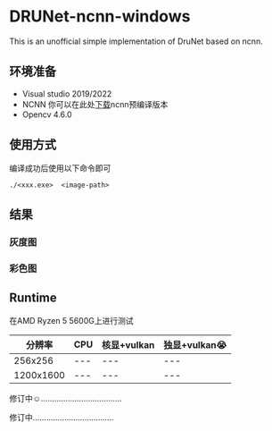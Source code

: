 # DRUNet-ncnn-windows
This is an unofficial simple implementation of DruNet based on ncnn.


## 环境准备
* Visual studio 2019/2022  
* NCNN 你可以在此处[下载](https://github.com/Tencent/ncnn/releases)ncnn预编译版本  
* Opencv 4.6.0  


## 使用方式
编译成功后使用以下命令即可  

`./<xxx.exe>  <image-path>` 


## 结果

### 灰度图



### 彩色图



## Runtime

在AMD Ryzen 5 5600G上进行测试  


| 分辨率 | CPU | 核显+vulkan | 独显+vulkan:sob:|
| --- | --- | --- | --- | 
| 256x256 | --- | --- | --- | 
| 1200x1600 | --- | --- | --- | 


修订中:relaxed:………………………………


修订中………………………………
